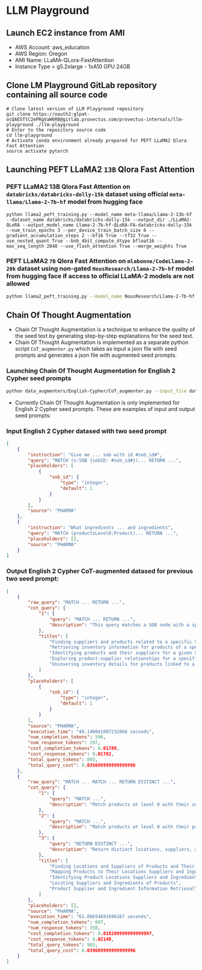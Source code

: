# LLM Playground

## Launch EC2 instance from AMI
* AWS Account: aws_education
* AWS Region: Oregon
* AMI Name: LLaMA-QLora-FastAttention
* Instance Type = g5.2xlarge - 1xA10 GPU 24GB

## Clone LM Playground GitLab repository containing all source code
```
# Clone latest version of LLM Playground repository
git clone https://oauth2:glpat-ocQAE5TtC2ePRgVaW6RB@gitlab.provectus.com/provectus-internals/llm-playground ./llm-playground
# Enter to the repository source code
cd llm-playground
# Activate conda environment already prepared for PEFT LLaMA2 Qlora Fast Attention
source activate pytorch
```

## Launching PEFT LLaMA2 `13B` Qlora Fast Attention
### PEFT LLaMA2 13B Qlora Fast Attention on `databricks/databricks-dolly-15k` dataset using official `meta-llama/Llama-2-7b-hf` model from hugging face

```
python llama2_peft_training.py --model_name meta-llama/Llama-2-13b-hf --dataset_name databricks/databricks-dolly-15k --output_dir ./LLaMA2-QLoRA --output_model_name Llama-2-7b-hf-QLoRA-FA-databricks-dolly-15k --num_train_epochs 3 --per_device_train_batch_size 6 --gradient_accumulation_steps 2 --bf16 True --tf32 True --use_nested_quant True --bnb_4bit_compute_dtype bfloat16 --max_seq_length 2048 --use_flash_attention True --merge_weights True
```
### PEFT LLaMA2 `7B` Qlora Fast Attention on `mlabonne/CodeLlama-2-20k` dataset using non-gated `NousResearch/Llama-2-7b-hf` model from hugging face if access to official LLaMA-2 models are not allowed

```bash
python llama2_peft_training.py --model_name NousResearch/Llama-2-7b-hf --dataset_name mlabonne/CodeLlama-2-20k --output_dir ./LLaMA2-QLoRA --output_model_name Llama-2-7b-hf-QLoRA-FA-CodeLLaMA2-20K --num_train_epochs 3 --per_device_train_batch_size 6 --gradient_accumulation_steps 2 --bf16 True --tf32 True --use_nested_quant True --bnb_4bit_compute_dtype bfloat16 --max_seq_length 2048 --use_flash_attention True --merge_weights True
```
## Chain Of Thought Augmentation
* Chain Of Thought Augmentation is a technique to enhance the quality of the seed text by generating step-by-step explanations for the seed text.
* Chain Of Thought Augmentation is implemented as a separate python script `CoT_augmenter.py` which takes as input a json file with seed prompts and generates a json file with augmented seed prompts.
### Launching Chain Of Thought Augmentation for English 2 Cypher seed prompts

```bash
python data_augmenters/English-Cypher/CoT_augmenter.py --input_file data/English-Cypher/ChainOfThought/CoT_pharma_test.json --output_file data/English-Cypher/ChainOfThought/CoT_pharma_augmented_test.json --model gpt-4 --temperature 0.0 --max_tokens 4096
```

* Currently Chain Of Thought Augmentation is only implemented for English 2 Cypher seed prompts. These are examples of input and output seed prompts:
### Input English 2 Cypher datased with two seed prompt

```json
[
    {
        "instruction": "Give me ... sob with id #sob_id#",
        "query": "MATCH (n:SOB {sobID: #sob_id#})... RETURN ...",
        "placeholders": [
            {
                "sob_id": {
                    "type": "integer",
                    "default": 1
                }
            }
        ],
        "source": "PHARMA"
    },
    {
        "instruction": "What ingredients ... and ingredients",
        "query": "MATCH (productsLevel0:Product)... RETURN ...",
        "placeholders": [],
        "source": "PHARMA"
    }
]
```

### Output English 2 Cypher CoT-augmented datased for previous two seed prompt:

```json
[
    {
        "raw_query": "MATCH ... RETURN ...",
        "cot_query": {
            "1": {
                "query": "MATCH ... RETURN ...",
                "description": "This query matches a SOB node with a specific sobID, which has a ROOT_PRODUCT relationship with a Product node. This Product node has a HAS_PART relationship with another Product node, which has a STORED_AT relationship with a Supplier node. The query returns the Supplier node, the priPN property of the second Product node as 'products', and the inventory property of the STORED_AT relationship as 'inventory'."
            },
            "titles": [
                "Finding suppliers and products related to a specific SOB",
                "Retrieving inventory information for products of a specific SOB",
                "Identifying products and their suppliers for a given SOB",
                "Exploring product-supplier relationships for a specific SOB",
                "Uncovering inventory details for products linked to a specific SOB"
            ]
        },
        "placeholders": [
            {
                "sob_id": {
                    "type": "integer",
                    "default": 1
                }
            }
        ],
        "source": "PHARMA",
        "execution_time": "49.140841007232666 seconds",
        "num_completion_tokens": 596,
        "num_response_tokens": 297,
        "cost_completion_tokens": 0.01788,
        "cost_response_tokens": 0.01782,
        "total_query_tokens": 893,
        "total_query_cost": 0.035699999999999996
    },
    {
        "raw_query": "MATCH ... MATCH ... RETURN DISTINCT ...",
        "cot_query": {
            "1": {
                "query": "MATCH ...",
                "description": "Match products at level 0 with their suppliers and locations"
            },
            "2": {
                "query": "MATCH ...",
                "description": "Match products at level 0 with their parts at level 1"
            },
            "3": {
                "query": "RETURN DISTINCT ...",
                "description": "Return distinct locations, suppliers, and a collection of product parts at level 1"
            },
            "titles": [
                "Finding Locations and Suppliers of Products and Their Ingredients",
                "Mapping Products to Their Locations Suppliers and Ingredients",
                "Identifying Product Locations Suppliers and Ingredient List",
                "Locating Suppliers and Ingredients of Products",
                "Product Supplier and Ingredient Information Retrieval"
            ]
        },
        "placeholders": [],
        "source": "PHARMA",
        "execution_time": "61.06654691696167 seconds",
        "num_completion_tokens": 607,
        "num_response_tokens": 358,
        "cost_completion_tokens": 0.018209999999999997,
        "cost_response_tokens": 0.02148,
        "total_query_tokens": 965,
        "total_query_cost": 0.039689999999999996
    }
]
```